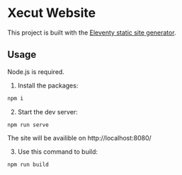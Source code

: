# Xecut Website

This project is built with the [Eleventy static site generator](https://www.11ty.dev/).

## Usage

Node.js is required.

1. Install the packages:
  ```bash
  npm i
  ```

2. Start the dev server:
  ```
  npm run serve
  ```
  The site will be availible on http://localhost:8080/

3. Use this command to build:
  ```
  npm run build
  ```
